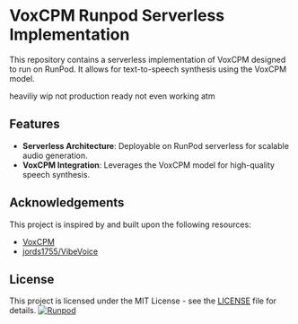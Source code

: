 # VoxCPM Runpod Serverless Implementation

This repository contains a serverless implementation of VoxCPM designed to run on RunPod. It allows for text-to-speech synthesis using the VoxCPM model.

heaviliy wip not production ready not even working atm

## Features

*   **Serverless Architecture**: Deployable on RunPod serverless for scalable audio generation.
*   **VoxCPM Integration**: Leverages the VoxCPM model for high-quality speech synthesis.

## Acknowledgements

This project is inspired by and built upon the following resources:

*   [VoxCPM](https://github.com/OpenBMB/VoxCPM/)
*   [jords1755/VibeVoice](https://github.com/jords1755/VibeVoice)

## License

This project is licensed under the MIT License - see the [LICENSE](LICENSE) file for details.
[![Runpod](https://api.runpod.io/badge/earetaurus/vibevoice-runpod)](https://console.runpod.io/hub/earetaurus/vibevoice-runpod)
